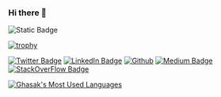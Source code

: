 ### Hi there 👋
![Static Badge](https://img.shields.io/badge/CodingProfile-Projects_Repos-blue?style=plastic&link=https%3A%2F%2Fgithub.com%2FGhasak%3Ftab%3Drepositories&link=https%3A%2F%2Fgithub.com%2FGhasak%3Ftab%3Drepositories)

<!--
**Ghasak/Ghasak** is a ✨ _special_ ✨ repository because its `README.md` (this file) appears on your GitHub profile.

Here are some ideas to get you started:

- 🔭 I’m currently working on ...
- 🌱 I’m currently learning ...
- 👯 I’m looking to collaborate on ...
- 🤔 I’m looking for help with ...
- 💬 Ask me about ...
- 📫 How to reach me: ...
- 😄 Pronouns: ...
- ⚡ Fun fact: ...
-->


[![trophy](https://github-profile-trophy.vercel.app/?username=Ghasak&column=5&theme=onedark)](https://github.com/ryo-ma/github-profile-trophy)


<!-- [![Visits Badge](https://badges.pufler.dev/visits/ghasak)](https://medium.com/@ghasak) -->
[![Twitter Badge](https://img.shields.io/badge/X-000000?style=for-the-badge&logo=x&logoColor=white)](https://twitter.com/mdotgh)
[![LinkedIn Badge](https://img.shields.io/badge/LinkedIn-0077B5?style=for-the-badge&logo=linkedin&logoColor=white)](https://www.linkedin.com/in/ghasak-ibrahim-95534118/)
[![Github](https://img.shields.io/badge/GitHub-100000?style=for-the-badge&logo=github&logoColor=white)](https://github.com/Ghasak)
[![Medium Badge](https://img.shields.io/badge/Medium-12100E?style=for-the-badge&logo=medium&logoColor=white)](https://medium.com/@ghasak)
[![StackOverFlow Badge](https://img.shields.io/badge/Stack_Overflow-FE7A16?style=for-the-badge&logo=stack-overflow&logoColor=white)](https://stackoverflow.com/users/10768894/dr-neo)



<!-- [![Anurag's GitHub stats](https://github-readme-stats.vercel.app/api?username=Ghasak)](https://github.com/Ghasak/github-readme-stats) -->
[![Ghasak's Most Used Languages](https://github-readme-stats-git-masterrstaa-rickstaa.vercel.app/api?username=Ghasak&theme=onedark)]()

<!-- References 
https://github.com/alexandresanlim/Badges4-README.md-Profile?tab=readme-ov-file#-activity-graph-
https://github.com/ryo-ma/github-profile-trophy?tab=readme-ov-file#apply-theme
https://github.com/ryo-ma/github-profile-trophy?tab=readme-ov-file
https://github.com/anuraghazra/github-readme-stats

-->
